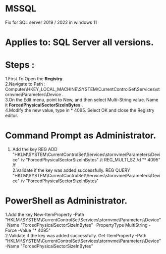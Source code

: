 # MSSQL
Fix for SQL server 2019 / 2022 in windows 11
# Applies to:   SQL Server all versions.
# Steps :
   1.First To Open the **Registry**.<br/>
   2.Navigate to Path : Computer\HKEY_LOCAL_MACHINE\SYSTEM\CurrentControlSet\Services\stornvme\Parameters\Device .<br/>
   3.On the Edit menu, point to New, and then select Multi-String value. Name it **ForcedPhysicalSectorSizeInBytes** .<br/>
   4.Modify the new value, type in * 4095. Select OK and close the Registry editor.<br/>
   
# Command Prompt as Administrator.
1. Add the key REG ADD "HKLM\SYSTEM\CurrentControlSet\Services\stornvme\Parameters\Device" /v "ForcedPhysicalSectorSizeInBytes" /t   REG_MULTI_SZ /d "* 4095" /f <br/>2.Validate if the key was added successfully. REG QUERY "HKLM\SYSTEM\CurrentControlSet\Services\stornvme\Parameters\Device" /v "ForcedPhysicalSectorSizeInBytes"  <br/>

# PowerShell as Administrator.
1.Add the key New-ItemProperty -Path "HKLM:\SYSTEM\CurrentControlSet\Services\stornvme\Parameters\Device" -Name   "ForcedPhysicalSectorSizeInBytes" -PropertyType MultiString        -Force -Value "* 4095" </br>
2.Validate if the key was added successfully. Get-ItemProperty -Path "HKLM:\SYSTEM\CurrentControlSet\Services\stornvme\Parameters\Device" -Name   "ForcedPhysicalSectorSizeInBytes"





